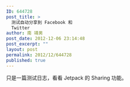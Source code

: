 ```yaml
---
ID: 644728
post_title: >
  测试自动分享到 Facebook 和
  Twitter
author: 南 靖男
post_date: 2012-12-06 23:14:48
post_excerpt: ""
layout: post
permalink: 2012/12/644728
published: true
---
```

只是一篇测试日志，看看 Jetpack 的 Sharing 功能。